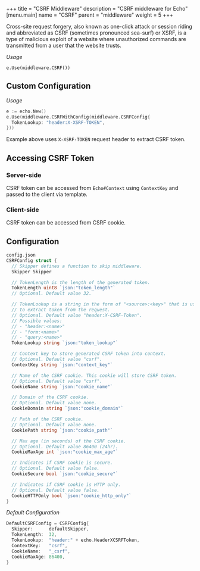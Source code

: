 +++
title = "CSRF Middleware"
description = "CSRF middleware for Echo"
[menu.main]
  name = "CSRF"
  parent = "middleware"
  weight = 5
+++

Cross-site request forgery, also known as one-click attack or session riding and
abbreviated as CSRF (sometimes pronounced sea-surf) or XSRF, is a type of malicious
exploit of a website where unauthorized commands are transmitted from a user that
the website trusts.

*Usage*

`e.Use(middleware.CSRF())`

## Custom Configuration

*Usage*

```go
e := echo.New()
e.Use(middleware.CSRFWithConfig(middleware.CSRFConfig{
  TokenLookup: "header:X-XSRF-TOKEN",
}))
```

Example above uses `X-XSRF-TOKEN` request header to extract CSRF token.

## Accessing CSRF Token

### Server-side

CSRF token can be accessed from `Echo#Context` using `ContextKey` and passed to
the client via template.

### Client-side

CSRF token can be accessed from CSRF cookie.

## Configuration

```go
config.json
CSRFConfig struct {
  // Skipper defines a function to skip middleware.
  Skipper Skipper

  // TokenLength is the length of the generated token.
  TokenLength uint8 `json:"token_length"`
  // Optional. Default value 32.

  // TokenLookup is a string in the form of "<source>:<key>" that is used
  // to extract token from the request.
  // Optional. Default value "header:X-CSRF-Token".
  // Possible values:
  // - "header:<name>"
  // - "form:<name>"
  // - "query:<name>"
  TokenLookup string `json:"token_lookup"`

  // Context key to store generated CSRF token into context.
  // Optional. Default value "csrf".
  ContextKey string `json:"context_key"`

  // Name of the CSRF cookie. This cookie will store CSRF token.
  // Optional. Default value "csrf".
  CookieName string `json:"cookie_name"`

  // Domain of the CSRF cookie.
  // Optional. Default value none.
  CookieDomain string `json:"cookie_domain"`

  // Path of the CSRF cookie.
  // Optional. Default value none.
  CookiePath string `json:"cookie_path"`

  // Max age (in seconds) of the CSRF cookie.
  // Optional. Default value 86400 (24hr).
  CookieMaxAge int `json:"cookie_max_age"`

  // Indicates if CSRF cookie is secure.
  // Optional. Default value false.
  CookieSecure bool `json:"cookie_secure"`

  // Indicates if CSRF cookie is HTTP only.
  // Optional. Default value false.
  CookieHTTPOnly bool `json:"cookie_http_only"`
}
```

*Default Configuration*

```go
DefaultCSRFConfig = CSRFConfig{
  Skipper:      defaultSkipper,
  TokenLength:  32,
  TokenLookup:  "header:" + echo.HeaderXCSRFToken,
  ContextKey:   "csrf",
  CookieName:   "_csrf",
  CookieMaxAge: 86400,
}
```

